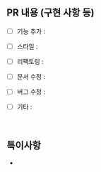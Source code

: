 ## PR 내용 (구현 사항 등)

- [ ] 기능 추가 :
- [ ] 스타일 :
- [ ] 리팩토링 :
- [ ] 문서 수정 :
- [ ] 버그 수정 :
- [ ] 기타 :


<br>

## 특이사항

- 
